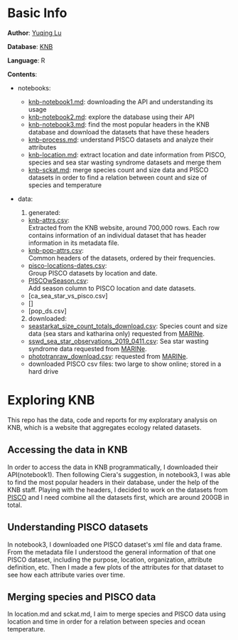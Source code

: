# Basic Info
__Author__: [Yuqing Lu](https://github.com/lynluyq)  

__Database__: [KNB](https://knb.ecoinformatics.org/)  

__Language__: R  

__Contents__:  

- notebooks:
  - [knb-notebook1.md](https://github.com/cabinetofcuriosity/knb_explore/blob/master/code/knb-notebook1.md): downloading the API and understanding its usage
  - [knb-notebook2.md](https://github.com/cabinetofcuriosity/knb_explore/blob/master/code/knb-notebook2.md): explore the database using their API
  - [knb-notebook3.md](https://github.com/cabinetofcuriosity/knb_explore/blob/master/code/knb-notebook3.md): find the most popular headers in the KNB database and download the datasets that have these headers
  - [knb-process.md](https://github.com/cabinetofcuriosity/knb_explore/blob/master/code/knb-process.md): understand PISCO datasets and analyze their attributes
  - [knb-location.md](https://github.com/cabinetofcuriosity/knb_explore/blob/master/code/knb-location.md): extract location and date information from PISCO, species and sea star wasting syndrome datasets and merge them
  - [knb-sckat.md](https://github.com/cabinetofcuriosity/knb_explore/blob/master/code/knb-sckat.md): merge species count and size data and PISCO datasets in order to find a relation between count and size of species and temperature

- data:
  1. generated:
    - [knb-attrs.csv](https://github.com/cabinetofcuriosity/knb_explore/blob/master/data/knb-attrs.csv):  
    Extracted from the KNB website, around 700,000 rows. Each row contains information of an individual dataset that has header information in its metadata file.  
    - [knb-pop-attrs.csv](https://github.com/cabinetofcuriosity/knb_explore/blob/master/data/knb-pop-attrs.csv):  
    Common headers of the datasets, ordered by their frequencies.
    - [pisco-locations-dates.csv]():  
    Group PISCO datasets by location and date.
    - [PISCOwSeason.csv]():  
    Add season column to PISCO location and date datasets.
    - [ca_sea_star_vs_pisco.csv]
    - []
    - [pop_ds.csv]
  2. downloaded:
    - [seastarkat_size_count_totals_download.csv](https://github.com/cabinetofcuriosity/knb_explore/blob/master/data/seastarkat_size_count_totals_download.csv):
    Species count and size data (sea stars and katharina only) requested from [MARINe](https://marine.ucsc.edu/explore-the-data/contact/index.html).
    - [sswd_sea_star_observations_2019_0411.csv](https://github.com/cabinetofcuriosity/knb_explore/blob/master/data/sswd_sea_star_observations_2019_0411.csv):
    Sea star wasting syndrome data requested from [MARINe](https://marine.ucsc.edu/explore-the-data/contact/index.html).
    - [phototranraw_download.csv]():
    requested from [MARINe](https://marine.ucsc.edu/explore-the-data/contact/index.html).
    - downloaded PISCO csv files: two large to show online; stored in a hard drive

# Exploring KNB
This repo has the data, code and reports for my exploratary analysis on KNB, which is a website that aggregates ecology related datasets. 

## Accessing the data in KNB
In order to access the data in KNB programmatically, I downloaded their API(notebook1). Then following Ciera's suggestion, in notebook3, I was able to find the most popular headers in their database, under the help of the KNB staff. Playing with the headers, I decided to work on the datasets from [PISCO](http://www.piscoweb.org) and I need combine all the datasets first, which are around 200GB in total. 

## Understanding PISCO datasets
In notebook3, I downloaded one PISCO dataset's xml file and data frame. From the metadata file I understood the general information of that one PISCO dataset, including the purpose, location, organization, attribute definition, etc. Then I made a few plots of the attributes for that dataset to see how each attribute varies over time. 

## Merging species and PISCO data
In location.md and sckat.md, I aim to merge species and PISCO data using location and time in order for a relation between species and ocean temperature.
